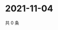 # 2021-11-04

共 0 条

<!-- BEGIN WEIBO -->
<!-- 最后更新时间 Thu Nov 04 2021 09:56:19 GMT+0800 (China Standard Time) -->

<!-- END WEIBO -->
